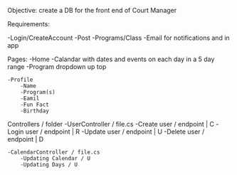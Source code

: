 Objective: create a DB for the front end of Court Manager


Requirements:

-Login/CreateAccount
-Post
-Programs/Class
-Email for notifications and in app

Pages:
    -Home
        -Calandar with dates and events on each day in a 5 day range
        -Program dropdown up top

    -Profile
        -Name
        -Program(s)
        -Eamil
        -Fun Fact
        -Birthday

Controllers / folder
    -UserController / file.cs
        -Create user / endpoint | C
        -Login user / endpoint  | R
        -Update user / endpoint | U
        -Delete user / endpoint | D
    
    -CalendarController / file.cs
        -Updating Calendar / U
        -Updating Days / U
